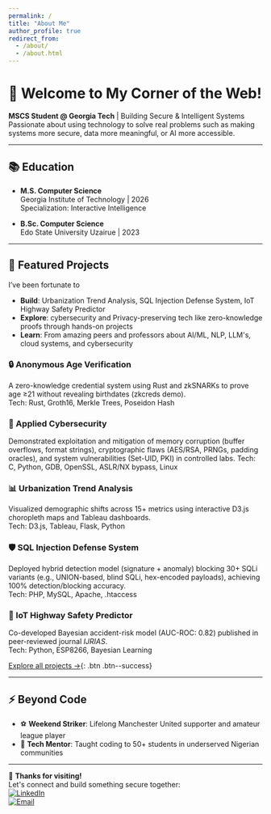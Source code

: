 ```yaml
---
permalink: /
title: "About Me"
author_profile: true
redirect_from: 
  - /about/
  - /about.html
---
```



# 👋 Welcome to My Corner of the Web!

**MSCS Student @ Georgia Tech** | Building Secure & Intelligent Systems  
Passionate about using technology to solve real problems such as making systems more secure, data more meaningful, or AI more accessible. 

---

## 📚 Education
- **M.S. Computer Science**  
  Georgia Institute of Technology | 2026  
  Specialization: Interactive Intelligence  

- **B.Sc. Computer Science**  
  Edo State University Uzairue | 2023  

---

## 🚀 Featured Projects
I’ve been fortunate to 
- **Build**: Urbanization Trend Analysis, SQL Injection Defense System, IoT Highway Safety Predictor     
- **Explore**: cybersecurity and Privacy-preserving tech like zero-knowledge proofs through hands-on projects  
- **Learn**: From amazing peers and professors about AI/ML, NLP, LLM's, cloud systems, and cybersecurity
### 🔒 Anonymous Age Verification   
A zero-knowledge credential system using Rust and zkSNARKs to prove age ≥21 without revealing birthdates (zkcreds demo).  
Tech: Rust, Groth16, Merkle Trees, Poseidon Hash 

### 🔐 Applied Cybersecurity   
Demonstrated exploitation and mitigation of memory corruption (buffer overflows, format strings), cryptographic flaws (AES/RSA, PRNGs, padding oracles), and system vulnerabilities (Set-UID, PKI) in controlled labs.
Tech: C, Python, GDB, OpenSSL, ASLR/NX bypass, Linux

### 📊 Urbanization Trend Analysis  
Visualized demographic shifts across 15+ metrics using interactive D3.js choropleth maps and Tableau dashboards.  
Tech: D3.js, Tableau, Flask, Python  

### 🛡️ SQL Injection Defense System  
Deployed hybrid detection model (signature + anomaly) blocking  30+ SQLi variants (e.g., UNION-based, blind SQLi, hex-encoded payloads), achieving 100% detection/blocking accuracy.  
Tech: PHP, MySQL, Apache, .htaccess

### 🤖 IoT Highway Safety Predictor  
Co-developed Bayesian accident-risk model (AUC-ROC: 0.82) published in peer-reviewed journal *IJRIAS*.  
Tech: Python, ESP8266, Bayesian Learning  

 

[Explore all projects  →](https://oigbape.github.io/portfolio/){: .btn .btn--success}

---


## ⚡ Beyond Code
- ⚽ **Weekend Striker**: Lifelong Manchester United supporter and amateur league player  
- 🌱 **Tech Mentor**: Taught coding to 50+ students in underserved Nigerian communities  
 

---

🙏 **Thanks for visiting!**  
Let's connect and build something secure together:  
[![LinkedIn](https://img.shields.io/badge/LinkedIn-Connect-blue?style=flat&logo=linkedin)](https://linkedin.com/in/olamotse)  
[![Email](https://img.shields.io/badge/Email-Contact%20Me-red?style=flat&logo=gmail)](mailto:oigbape3@gatech.edu)
